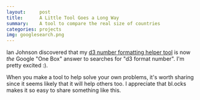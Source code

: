 ```yaml
---
layout:     post
title:      A Little Tool Goes a Long Way
summary:    A tool to compare the real size of countries
categories: projects
img: googlesearch.png
---
```


Ian Johnson discovered that my [d3 number formatting helper tool](http://bl.ocks.org/zanarmstrong/05c1e95bf7aa16c4768e) is now *the* Google "One Box" answer to searches for "d3 format number". I'm pretty excited :).  

When you make a tool to help solve your own problems, it's worth sharing since it seems likely that it will help others too. I appreciate that bl.ocks makes it so easy to share something like this. 

